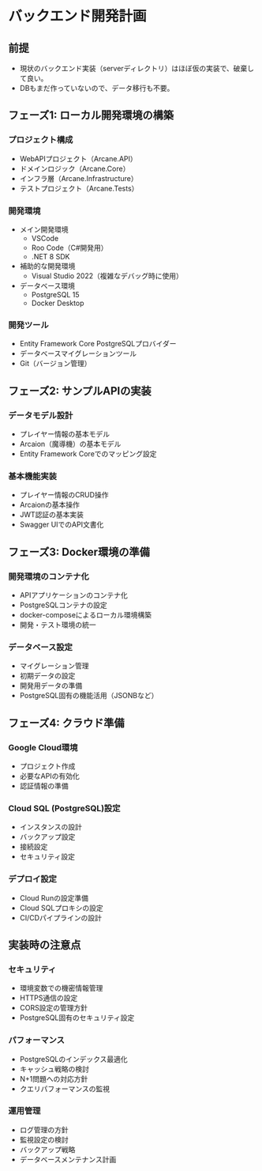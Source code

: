 # バックエンド開発計画

## 前提
- 現状のバックエンド実装（serverディレクトリ）はほぼ仮の実装で、破棄して良い。
- DBもまだ作っていないので、データ移行も不要。

## フェーズ1: ローカル開発環境の構築

### プロジェクト構成
- WebAPIプロジェクト（Arcane.API）
- ドメインロジック（Arcane.Core）
- インフラ層（Arcane.Infrastructure）
- テストプロジェクト（Arcane.Tests）

### 開発環境
- メイン開発環境
  - VSCode
  - Roo Code（C#開発用）
  - .NET 8 SDK
- 補助的な開発環境
  - Visual Studio 2022（複雑なデバッグ時に使用）
- データベース環境
  - PostgreSQL 15
  - Docker Desktop

### 開発ツール
- Entity Framework Core PostgreSQLプロバイダー
- データベースマイグレーションツール
- Git（バージョン管理）

## フェーズ2: サンプルAPIの実装

### データモデル設計
- プレイヤー情報の基本モデル
- Arcaion（魔導機）の基本モデル
- Entity Framework Coreでのマッピング設定

### 基本機能実装
- プレイヤー情報のCRUD操作
- Arcaionの基本操作
- JWT認証の基本実装
- Swagger UIでのAPI文書化

## フェーズ3: Docker環境の準備

### 開発環境のコンテナ化
- APIアプリケーションのコンテナ化
- PostgreSQLコンテナの設定
- docker-composeによるローカル環境構築
- 開発・テスト環境の統一

### データベース設定
- マイグレーション管理
- 初期データの設定
- 開発用データの準備
- PostgreSQL固有の機能活用（JSONBなど）

## フェーズ4: クラウド準備

### Google Cloud環境
- プロジェクト作成
- 必要なAPIの有効化
- 認証情報の準備

### Cloud SQL (PostgreSQL)設定
- インスタンスの設計
- バックアップ設定
- 接続設定
- セキュリティ設定

### デプロイ設定
- Cloud Runの設定準備
- Cloud SQLプロキシの設定
- CI/CDパイプラインの設計

## 実装時の注意点

### セキュリティ
- 環境変数での機密情報管理
- HTTPS通信の設定
- CORS設定の管理方針
- PostgreSQL固有のセキュリティ設定

### パフォーマンス
- PostgreSQLのインデックス最適化
- キャッシュ戦略の検討
- N+1問題への対応方針
- クエリパフォーマンスの監視

### 運用管理
- ログ管理の方針
- 監視設定の検討
- バックアップ戦略
- データベースメンテナンス計画